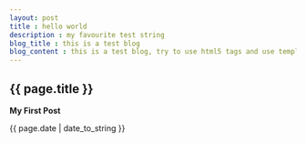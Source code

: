 ```yaml
---
layout: post 
title : hello world
description : my favourite test string
blog_title : this is a test blog
blog_content : this is a test blog, try to use html5 tags and use template
---
```

<h2 style="font-color:red"> {{ page.title }}</h2>
 <p style="font-weight:bold"> My First Post</p>
 <p> {{ page.date | date_to_string }}</p>
